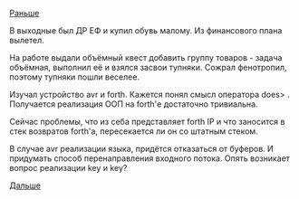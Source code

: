 [Раньше](2016.03.11.md)

В выходные был ДР ЕФ и купил обувь малому.
Из финансового плана вылетел.

На работе выдали объёмный квест добавить группу товаров - задача объёмная, выполнил её и взялся засвои тупняки.
Сожрал фенотропил, поэтому тупняки пошли веселее.

Изучал устройство avr и forth. Кажется понял смысл оператора does> . Получается реализация ООП на forth'е достаточно тривиальна.

Сейчас проблемы, что из себа представляет forth IP и что заносится в стек возвратов forth'а, пересекается ли он со штатным стеком.

В случае avr реализации языка, придётся отказаться от буферов.
И придумать способ перенаправления входного потока.
Опять возникает вопрос реализации key и key?

[Дальше](2016.03.15.md)